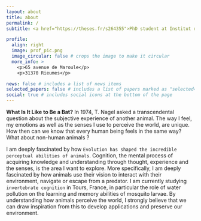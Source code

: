 ```yaml
---
layout: about
title: about
permalink: /
subtitle: <a href="https://theses.fr/s264355">PhD student at Institut de Recherche sur la Biologie de l'Insecte, University of Tours</a>

profile:
  align: right
  image: prof_pic.png
  image_circular: false # crops the image to make it circular
  more_info: >
    <p>65 avenue de Maroule</p>
    <p>31370 Rieumes</p>

news: false # includes a list of news items
selected_papers: false # includes a list of papers marked as "selected={true}"
social: true # includes social icons at the bottom of the page
---
```


**What Is It Like to Be a Bat?** In 1974, T. Nagel asked a transcendental question about the subjective experience of another animal. The way I feel, my emotions as well as the senses I use to perceive the world, are unique. How then can we know that every human being feels in the same way? What about non-human animals ?

I am deeply fascinated by how `Evolution has shaped the incredible perceptual abilities of animals`. Cognition, the mental process of acquiring knowledge and understanding through thought, experience and the senses, is the area I want to explore. More specifically, I am deeply fascinated by how animals use their vision to interact with their environment, navigate or escape from a predator.
I am currently studying `invertebrate cognition` in Tours, France, in particular the role of water pollution on the learning and memory abilities of mosquito larvae.
By understanding how animals perceive the world, I strongly believe that we can draw inspiration from this to develop applications and preserve our environment.
